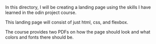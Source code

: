 In this directory, I will be creating a landing page using the skills I have learned in the odin project course.

This landing page will consist of just html, css, and flexbox.

The course provides two PDFs on how the page should look and what colors and fonts there should be.